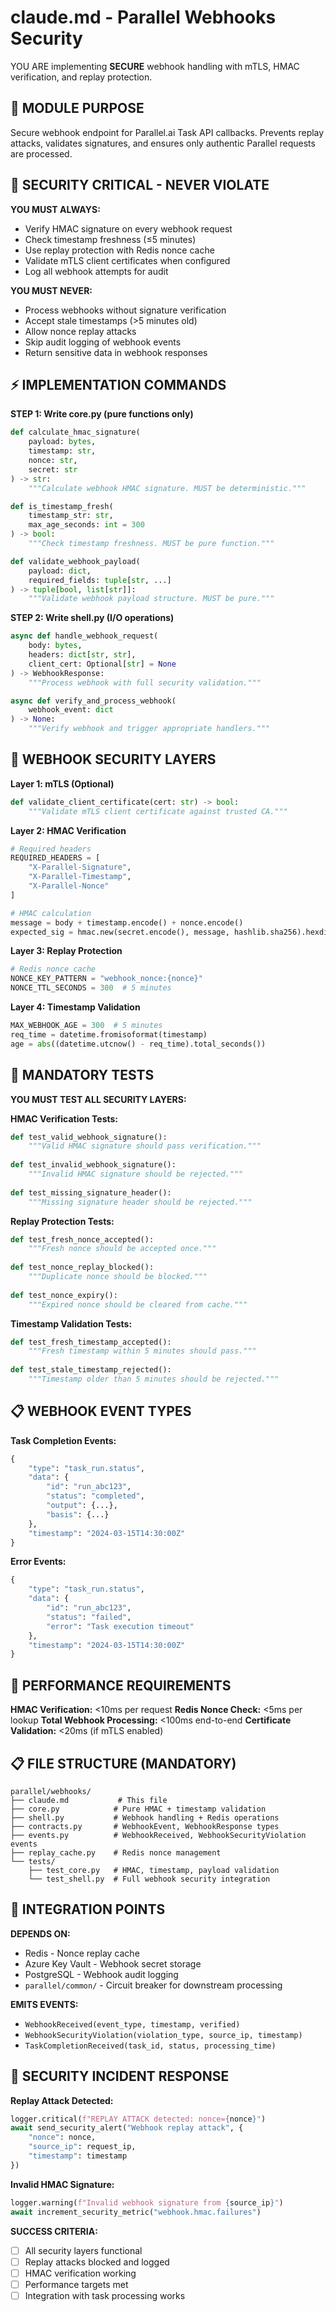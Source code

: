 # claude.md - Parallel Webhooks Security

YOU ARE implementing **SECURE** webhook handling with mTLS, HMAC verification, and replay protection.

## 🎯 MODULE PURPOSE
Secure webhook endpoint for Parallel.ai Task API callbacks. Prevents replay attacks, validates signatures, and ensures only authentic Parallel requests are processed.

## 🚨 SECURITY CRITICAL - NEVER VIOLATE

**YOU MUST ALWAYS:**
- Verify HMAC signature on every webhook request
- Check timestamp freshness (≤5 minutes)
- Use replay protection with Redis nonce cache
- Validate mTLS client certificates when configured
- Log all webhook attempts for audit

**YOU MUST NEVER:**
- Process webhooks without signature verification
- Accept stale timestamps (>5 minutes old)
- Allow nonce replay attacks
- Skip audit logging of webhook events
- Return sensitive data in webhook responses

## ⚡ IMPLEMENTATION COMMANDS

**STEP 1: Write core.py (pure functions only)**
```python
def calculate_hmac_signature(
    payload: bytes,
    timestamp: str,
    nonce: str,
    secret: str
) -> str:
    """Calculate webhook HMAC signature. MUST be deterministic."""

def is_timestamp_fresh(
    timestamp_str: str,
    max_age_seconds: int = 300
) -> bool:
    """Check timestamp freshness. MUST be pure function."""

def validate_webhook_payload(
    payload: dict,
    required_fields: tuple[str, ...]
) -> tuple[bool, list[str]]:
    """Validate webhook payload structure. MUST be pure."""
```

**STEP 2: Write shell.py (I/O operations)**
```python
async def handle_webhook_request(
    body: bytes,
    headers: dict[str, str],
    client_cert: Optional[str] = None
) -> WebhookResponse:
    """Process webhook with full security validation."""

async def verify_and_process_webhook(
    webhook_event: dict
) -> None:
    """Verify webhook and trigger appropriate handlers."""
```

## 🔐 WEBHOOK SECURITY LAYERS

**Layer 1: mTLS (Optional)**
```python
def validate_client_certificate(cert: str) -> bool:
    """Validate mTLS client certificate against trusted CA."""
```

**Layer 2: HMAC Verification**
```python
# Required headers
REQUIRED_HEADERS = [
    "X-Parallel-Signature",
    "X-Parallel-Timestamp", 
    "X-Parallel-Nonce"
]

# HMAC calculation
message = body + timestamp.encode() + nonce.encode()
expected_sig = hmac.new(secret.encode(), message, hashlib.sha256).hexdigest()
```

**Layer 3: Replay Protection**
```python
# Redis nonce cache
NONCE_KEY_PATTERN = "webhook_nonce:{nonce}"
NONCE_TTL_SECONDS = 300  # 5 minutes
```

**Layer 4: Timestamp Validation**
```python
MAX_WEBHOOK_AGE = 300  # 5 minutes
req_time = datetime.fromisoformat(timestamp)
age = abs((datetime.utcnow() - req_time).total_seconds())
```

## 🧪 MANDATORY TESTS

**YOU MUST TEST ALL SECURITY LAYERS:**

**HMAC Verification Tests:**
```python
def test_valid_webhook_signature():
    """Valid HMAC signature should pass verification."""
    
def test_invalid_webhook_signature():
    """Invalid HMAC signature should be rejected."""
    
def test_missing_signature_header():
    """Missing signature header should be rejected."""
```

**Replay Protection Tests:**
```python
def test_fresh_nonce_accepted():
    """Fresh nonce should be accepted once."""
    
def test_nonce_replay_blocked():
    """Duplicate nonce should be blocked."""
    
def test_nonce_expiry():
    """Expired nonce should be cleared from cache."""
```

**Timestamp Validation Tests:**
```python
def test_fresh_timestamp_accepted():
    """Fresh timestamp within 5 minutes should pass."""
    
def test_stale_timestamp_rejected():
    """Timestamp older than 5 minutes should be rejected."""
```

## 📋 WEBHOOK EVENT TYPES

**Task Completion Events:**
```python
{
    "type": "task_run.status",
    "data": {
        "id": "run_abc123",
        "status": "completed",
        "output": {...},
        "basis": {...}
    },
    "timestamp": "2024-03-15T14:30:00Z"
}
```

**Error Events:**
```python
{
    "type": "task_run.status", 
    "data": {
        "id": "run_abc123",
        "status": "failed",
        "error": "Task execution timeout"
    },
    "timestamp": "2024-03-15T14:30:00Z"
}
```

## 🎯 PERFORMANCE REQUIREMENTS

**HMAC Verification:** <10ms per request
**Redis Nonce Check:** <5ms per lookup
**Total Webhook Processing:** <100ms end-to-end
**Certificate Validation:** <20ms (if mTLS enabled)

## 📋 FILE STRUCTURE (MANDATORY)

```
parallel/webhooks/
├── claude.md           # This file
├── core.py            # Pure HMAC + timestamp validation
├── shell.py           # Webhook handling + Redis operations
├── contracts.py       # WebhookEvent, WebhookResponse types
├── events.py          # WebhookReceived, WebhookSecurityViolation events
├── replay_cache.py    # Redis nonce management
└── tests/
    ├── test_core.py   # HMAC, timestamp, payload validation
    └── test_shell.py  # Full webhook security integration
```

## 🔗 INTEGRATION POINTS

**DEPENDS ON:**
- Redis - Nonce replay cache
- Azure Key Vault - Webhook secret storage
- PostgreSQL - Webhook audit logging
- `parallel/common/` - Circuit breaker for downstream processing

**EMITS EVENTS:**
- `WebhookReceived(event_type, timestamp, verified)`
- `WebhookSecurityViolation(violation_type, source_ip, timestamp)`
- `TaskCompletionReceived(task_id, status, processing_time)`

## 🚨 SECURITY INCIDENT RESPONSE

**Replay Attack Detected:**
```python
logger.critical(f"REPLAY ATTACK detected: nonce={nonce}")
await send_security_alert("Webhook replay attack", {
    "nonce": nonce,
    "source_ip": request_ip,
    "timestamp": timestamp
})
```

**Invalid HMAC Signature:**
```python
logger.warning(f"Invalid webhook signature from {source_ip}")
await increment_security_metric("webhook.hmac.failures")
```

**SUCCESS CRITERIA:**
- [ ] All security layers functional
- [ ] Replay attacks blocked and logged
- [ ] HMAC verification working
- [ ] Performance targets met
- [ ] Integration with task processing works